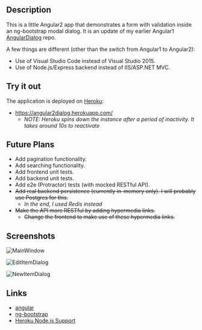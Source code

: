 
## Description

This is a little Angular2 app that demonstrates a form with validation inside an ng-bootstrap modal dialog.
It is an update of my earlier Angular1 [AngularDialog](https://github.com/taylorjg/AngularDialog) repo.

A few things are different (other than the switch from Angular1 to Angular2):

* Use of Visual Studio Code instead of Visual Studio 2015.
* Use of Node.js/Express backend instead of IIS/ASP.NET MVC.

## Try it out

The application is deployed on [Heroku](https://www.heroku.com/):

* https://angular2dialog.herokuapp.com/
    * _NOTE: Heroku spins down the instance after a period of inactivity. It takes around 10s to reactivate_

## Future Plans

* Add pagination functionality.
* Add searching functionality.
* Add frontend unit tests.
* Add backend unit tests.
* Add e2e (Protractor) tests (with mocked RESTful API).
* ~~Add real backend persistence (currently in-memory only). I will probably use Postgres for this.~~
    * _In the end, I used Redis instead_
* ~~Make the API more RESTful by adding hypermedia links.~~
    * ~~Change the frontend to make use of these hypermedia links.~~

## Screenshots

![MainWindow](Screenshots/MainWindow.png)

![EditItemDialog](Screenshots/EditItemDialog.png)

![NewItemDialog](Screenshots/NewItemDialog.png)

## Links

* [angular](https://angular.io/)
* [ng-bootstrap](https://ng-bootstrap.github.io)
* [Heroku Node.js Support](https://devcenter.heroku.com/articles/nodejs-support)
